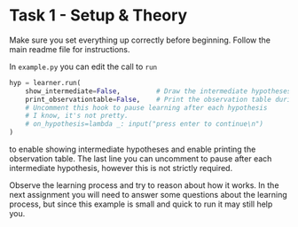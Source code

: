 # Task 1 - Setup & Theory

Make sure you set everything up correctly before beginning. Follow the main readme file for instructions.

In `example.py` you can edit the call to `run` 
```python
hyp = learner.run(
    show_intermediate=False,         # Draw the intermediate hypotheses
    print_observationtable=False,    # Print the observation table during the learning process
    # Uncomment this hook to pause learning after each hypothesis
    # I know, it's not pretty.
    # on_hypothesis=lambda _: input("press enter to continue\n")
)
```
to enable showing intermediate hypotheses and enable printing the observation table. 
The last line you can uncomment to pause after each intermediate hypothesis, however this is not strictly required.

Observe the learning process and try to reason about how it works. In the next assignment you will need to answer some questions
about the learning process, but since this example is small and quick to run it may still help you.
